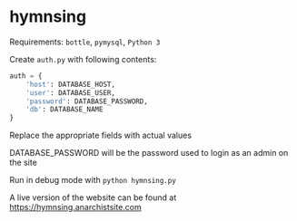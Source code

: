 # hymnsing

Requirements: `bottle`, `pymysql`, `Python 3`

Create `auth.py` with following contents:
```python
auth = {
    'host': DATABASE_HOST,
    'user': DATABASE_USER,
    'password': DATABASE_PASSWORD,
    'db': DATABASE_NAME
}
```
Replace the appropriate fields with actual values

DATABASE_PASSWORD will be the password used to login as an admin on the site

Run in debug mode with `python hymnsing.py`

A live version of the website can be found at https://hymnsing.anarchistsite.com
